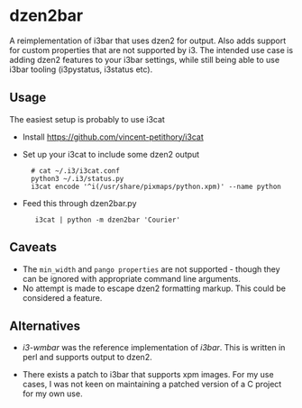 # dzen2bar

A reimplementation of i3bar that uses dzen2 for output. Also adds support for custom properties that are not supported by i3. The intended use case is adding dzen2 features to your i3bar settings, while still being able to use i3bar tooling (i3pystatus, i3status etc).

## Usage

The easiest setup is probably to use i3cat

* Install https://github.com/vincent-petithory/i3cat
* Set up your i3cat to include some dzen2 output

        # cat ~/.i3/i3cat.conf
        python3 ~/.i3/status.py
        i3cat encode '^i(/usr/share/pixmaps/python.xpm)' --name python

* Feed this through dzen2bar.py

         i3cat | python -m dzen2bar 'Courier'

## Caveats

* The `min_width` and `pango properties` are not supported - though they can be ignored with appropriate command line arguments.
* No attempt is made to escape dzen2 formatting markup. This could be considered a feature.

## Alternatives

* *i3-wmbar* was the reference implementation of *i3bar*. This is written in perl and supports output to dzen2.

* There exists a patch to i3bar that supports xpm images. For my use cases, I was not keen on maintaining a patched version of a C project for my own use.
